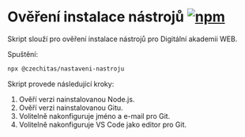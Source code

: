 # Ověření instalace nástrojů [![npm](https://img.shields.io/npm/v/@czechitas/nastaveni-nastroju.svg)](https://www.npmjs.com/package/@czechitas/nastaveni-nastroju)

Skript slouží pro ověření instalace nástrojů pro Digitální akademii WEB.

Spuštění:

```bash
npx @czechitas/nastaveni-nastroju
```

Skript provede následující kroky:

1. Ověří verzi nainstalovanou Node.js.
1. Ověří verzi nainstalovanou Gitu.
1. Volitelně nakonfiguruje jméno a e-mail pro Git.
1. Volitelně nakonfiguruje VS Code jako editor pro Git.
